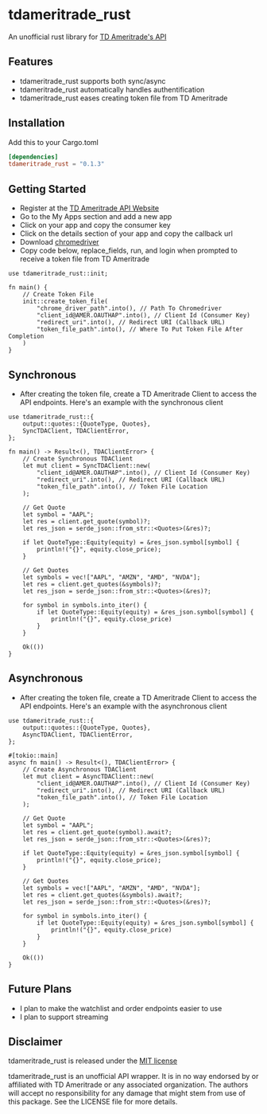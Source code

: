 # tdameritrade_rust

An unofficial rust library for [TD Ameritrade's API](https://developer.tdameritrade.com/apis)

## Features
- tdameritrade_rust supports both sync/async
- tdameritrade_rust automatically handles authentification
- tdameritrade_rust eases creating token file from TD Ameritrade

## Installation

Add this to your Cargo.toml

```toml
[dependencies]
tdameritrade_rust = "0.1.3"
```

## Getting Started

- Register at the [TD Ameritrade API Website](https://developer.tdameritrade.com/apis)
- Go to the My Apps section and add a new app
- Click on your app and copy the consumer key
- Click on the details section of your app and copy the callback url
- Download [chromedriver](https://chromedriver.chromium.org/downloads)
- Copy code below, replace_fields, run, and login when prompted to receive a token file from TD Ameritrade
```
use tdameritrade_rust::init;

fn main() {
    // Create Token File
    init::create_token_file(
        "chrome_driver_path".into(), // Path To Chromedriver
        "client_id@AMER.OAUTHAP".into(), // Client Id (Consumer Key)
        "redirect_uri".into(), // Redirect URI (Callback URL)
        "token_file_path".into(), // Where To Put Token File After Completion 
    )
}
```

## Synchronous
- After creating the token file, create a TD Ameritrade Client to access the API endpoints. Here's an example with the synchronous client
```
use tdameritrade_rust::{
    output::quotes::{QuoteType, Quotes},
    SyncTDAClient, TDAClientError,
};

fn main() -> Result<(), TDAClientError> {
    // Create Synchronous TDAClient
    let mut client = SyncTDAClient::new(
        "client_id@AMER.OAUTHAP".into(), // Client Id (Consumer Key)
        "redirect_uri".into(), // Redirect URI (Callback URL)
        "token_file_path".into(), // Token File Location
    );

    // Get Quote
    let symbol = "AAPL";
    let res = client.get_quote(symbol)?;
    let res_json = serde_json::from_str::<Quotes>(&res)?;

    if let QuoteType::Equity(equity) = &res_json.symbol[symbol] {
        println!("{}", equity.close_price);
    }

    // Get Quotes
    let symbols = vec!["AAPL", "AMZN", "AMD", "NVDA"];
    let res = client.get_quotes(&symbols)?;
    let res_json = serde_json::from_str::<Quotes>(&res)?;

    for symbol in symbols.into_iter() {
        if let QuoteType::Equity(equity) = &res_json.symbol[symbol] {
            println!("{}", equity.close_price)
        }
    }

    Ok(())
}
```

## Asynchronous
- After creating the token file, create a TD Ameritrade Client to access the API endpoints. Here's an example with the asynchronous client
```
use tdameritrade_rust::{
    output::quotes::{QuoteType, Quotes},
    AsyncTDAClient, TDAClientError,
};

#[tokio::main]
async fn main() -> Result<(), TDAClientError> {
    // Create Asynchronous TDAClient
    let mut client = AsyncTDAClient::new(
        "client_id@AMER.OAUTHAP".into(), // Client Id (Consumer Key)
        "redirect_uri".into(), // Redirect URI (Callback URL)
        "token_file_path".into(), // Token File Location
    );

    // Get Quote
    let symbol = "AAPL";
    let res = client.get_quote(symbol).await?;
    let res_json = serde_json::from_str::<Quotes>(&res)?;

    if let QuoteType::Equity(equity) = &res_json.symbol[symbol] {
        println!("{}", equity.close_price);
    }

    // Get Quotes
    let symbols = vec!["AAPL", "AMZN", "AMD", "NVDA"];
    let res = client.get_quotes(&symbols).await?;
    let res_json = serde_json::from_str::<Quotes>(&res)?;

    for symbol in symbols.into_iter() {
        if let QuoteType::Equity(equity) = &res_json.symbol[symbol] {
            println!("{}", equity.close_price)
        }
    }

    Ok(())
}
```

## Future Plans

- I plan to make the watchlist and order endpoints easier to use
- I plan to support streaming 

## Disclaimer

tdameritrade_rust is released under the [MIT license](https://github.com/Lolser9/tdameritrade_rust-async/blob/main/LICENSE.md)

tdameritrade_rust is an unofficial API wrapper. It is in no way endorsed by or affiliated with TD Ameritrade or any associated organization. The authors will accept no responsibility for any damage that might stem from use of this package. See the LICENSE file for more details.
